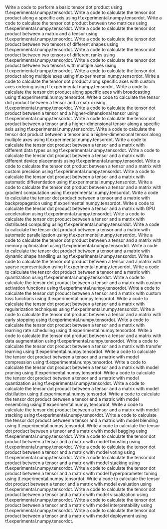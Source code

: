 Write a code to perform a basic tensor dot product using tf.experimental.numpy.tensordot.
Write a code to calculate the tensor dot product along a specific axis using tf.experimental.numpy.tensordot.
Write a code to calculate the tensor dot product between two matrices using tf.experimental.numpy.tensordot.
Write a code to calculate the tensor dot product between a matrix and a tensor using tf.experimental.numpy.tensordot.
Write a code to calculate the tensor dot product between two tensors of different shapes using tf.experimental.numpy.tensordot.
Write a code to calculate the tensor dot product between two tensors of different ranks using tf.experimental.numpy.tensordot.
Write a code to calculate the tensor dot product between two tensors with multiple axes using tf.experimental.numpy.tensordot.
Write a code to calculate the tensor dot product along multiple axes using tf.experimental.numpy.tensordot.
Write a code to calculate the tensor dot product along specific axes with custom axes ordering using tf.experimental.numpy.tensordot.
Write a code to calculate the tensor dot product along specific axes with broadcasting using tf.experimental.numpy.tensordot.
Write a code to calculate the tensor dot product between a tensor and a matrix using tf.experimental.numpy.tensordot.
Write a code to calculate the tensor dot product between a tensor and a higher-dimensional tensor using tf.experimental.numpy.tensordot.
Write a code to calculate the tensor dot product between a tensor and a higher-dimensional tensor along a specific axis using tf.experimental.numpy.tensordot.
Write a code to calculate the tensor dot product between a tensor and a higher-dimensional tensor along multiple axes using tf.experimental.numpy.tensordot.
Write a code to calculate the tensor dot product between a tensor and a matrix with different data types using tf.experimental.numpy.tensordot.
Write a code to calculate the tensor dot product between a tensor and a matrix with different device placements using tf.experimental.numpy.tensordot.
Write a code to calculate the tensor dot product between a tensor and a matrix with custom precision using tf.experimental.numpy.tensordot.
Write a code to calculate the tensor dot product between a tensor and a matrix with automatic differentiation using tf.experimental.numpy.tensordot.
Write a code to calculate the tensor dot product between a tensor and a matrix with gradient computation using tf.experimental.numpy.tensordot.
Write a code to calculate the tensor dot product between a tensor and a matrix with backpropagation using tf.experimental.numpy.tensordot.
Write a code to calculate the tensor dot product between a tensor and a matrix with GPU acceleration using tf.experimental.numpy.tensordot.
Write a code to calculate the tensor dot product between a tensor and a matrix with distributed computing using tf.experimental.numpy.tensordot.
Write a code to calculate the tensor dot product between a tensor and a matrix with automatic parallelization using tf.experimental.numpy.tensordot.
Write a code to calculate the tensor dot product between a tensor and a matrix with memory optimization using tf.experimental.numpy.tensordot.
Write a code to calculate the tensor dot product between a tensor and a matrix with dynamic shape handling using tf.experimental.numpy.tensordot.
Write a code to calculate the tensor dot product between a tensor and a matrix with sparse representation using tf.experimental.numpy.tensordot.
Write a code to calculate the tensor dot product between a tensor and a matrix with quantization using tf.experimental.numpy.tensordot.
Write a code to calculate the tensor dot product between a tensor and a matrix with custom activation functions using tf.experimental.numpy.tensordot.
Write a code to calculate the tensor dot product between a tensor and a matrix with custom loss functions using tf.experimental.numpy.tensordot.
Write a code to calculate the tensor dot product between a tensor and a matrix with regularization techniques using tf.experimental.numpy.tensordot.
Write a code to calculate the tensor dot product between a tensor and a matrix with early stopping using tf.experimental.numpy.tensordot.
Write a code to calculate the tensor dot product between a tensor and a matrix with learning rate scheduling using tf.experimental.numpy.tensordot.
Write a code to calculate the tensor dot product between a tensor and a matrix with data augmentation using tf.experimental.numpy.tensordot.
Write a code to calculate the tensor dot product between a tensor and a matrix with transfer learning using tf.experimental.numpy.tensordot.
Write a code to calculate the tensor dot product between a tensor and a matrix with model compression using tf.experimental.numpy.tensordot.
Write a code to calculate the tensor dot product between a tensor and a matrix with model pruning using tf.experimental.numpy.tensordot.
Write a code to calculate the tensor dot product between a tensor and a matrix with model quantization using tf.experimental.numpy.tensordot.
Write a code to calculate the tensor dot product between a tensor and a matrix with model distillation using tf.experimental.numpy.tensordot.
Write a code to calculate the tensor dot product between a tensor and a matrix with model ensembling using tf.experimental.numpy.tensordot.
Write a code to calculate the tensor dot product between a tensor and a matrix with model stacking using tf.experimental.numpy.tensordot.
Write a code to calculate the tensor dot product between a tensor and a matrix with model blending using tf.experimental.numpy.tensordot.
Write a code to calculate the tensor dot product between a tensor and a matrix with model bagging using tf.experimental.numpy.tensordot.
Write a code to calculate the tensor dot product between a tensor and a matrix with model boosting using tf.experimental.numpy.tensordot.
Write a code to calculate the tensor dot product between a tensor and a matrix with model voting using tf.experimental.numpy.tensordot.
Write a code to calculate the tensor dot product between a tensor and a matrix with model stacking using tf.experimental.numpy.tensordot.
Write a code to calculate the tensor dot product between a tensor and a matrix with model hyperparameter tuning using tf.experimental.numpy.tensordot.
Write a code to calculate the tensor dot product between a tensor and a matrix with model evaluation using tf.experimental.numpy.tensordot.
Write a code to calculate the tensor dot product between a tensor and a matrix with model visualization using tf.experimental.numpy.tensordot.
Write a code to calculate the tensor dot product between a tensor and a matrix with model interpretability using tf.experimental.numpy.tensordot.
Write a code to calculate the tensor dot product between a tensor and a matrix with model deployment using tf.experimental.numpy.tensordot.